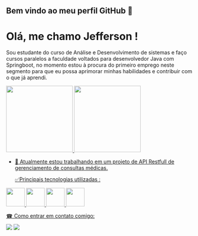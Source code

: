 
## Bem vindo ao meu perfil GitHub 👋

# Olá, me chamo Jefferson ! 

Sou estudante do curso de Análise e Desenvolvimento de sistemas e faço cursos paralelos a
faculdade voltados para desenvolvedor Java com Springboot, no momento estou à procura do primeiro
emprego neste segmento para que eu possa aprimorar minhas habilidades e contribuir com o que já
aprendi. 


<div>
<a href="https://github.com/seu-usuário-aqui">
<img loading="lazy" height="180em" src="https://github-readme-stats.vercel.app/api/top-langs/?username=im2back&layout=compact&langs_count=7&theme=dracula"/>
<img loading="lazy" height="180em" src="https://github-readme-stats.vercel.app/api?username=im2back&show_icons=true&theme=dracula&include_all_commits=true&count_private=true"/>
</div>


- 🔭 Atualmente estou trabalhando em um projeto de API Restfull de gerenciamento de consultas médicas.
  

  ✅Principais tecnologias utilizadas :
  
<img loading="lazy" height="50em" src="https://cdn.jsdelivr.net/gh/devicons/devicon/icons/spring/spring-plain-wordmark.svg" /> <img loading="lazy" height="50em" src="https://cdn.jsdelivr.net/gh/devicons/devicon/icons/java/java-original.svg" /> <img loading="lazy" height="50em" src="https://cdn.jsdelivr.net/gh/devicons/devicon/icons/github/github-original.svg" /> <img loading="lazy" height="50em" src="https://cdn.jsdelivr.net/gh/devicons/devicon/icons/mysql/mysql-original-wordmark.svg" />




☎ Como entrar em contato comigo:
  
  <a href="https://www.linkedin.com/in/jefferson-richards-sena-de-souza-4110a3222/" target="_blank"><img loading="lazy" src="https://img.shields.io/badge/-LinkedIn-%230077B5?style=flat&logo=linkedin&logoColor=white" target="_blank"></a>
  <a href="mailto:jeff.trabalho@outlook.com" target="_blank"><img loading="lazy" src="https://img.shields.io/badge/Outlook-blue.svg?style=flat&logo=microsoftoutlook&logoColor=white" target="_blank"></a>





